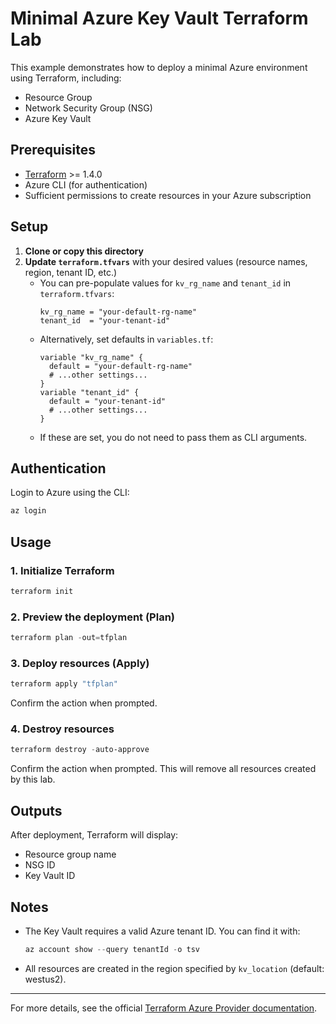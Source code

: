# Minimal Azure Key Vault Terraform Lab

This example demonstrates how to deploy a minimal Azure environment using Terraform, including:
- Resource Group
- Network Security Group (NSG)
- Azure Key Vault

## Prerequisites
- [Terraform](https://www.terraform.io/downloads.html) >= 1.4.0
- Azure CLI (for authentication)
- Sufficient permissions to create resources in your Azure subscription

## Setup
1. **Clone or copy this directory**
2. **Update `terraform.tfvars`** with your desired values (resource names, region, tenant ID, etc.)
   - You can pre-populate values for `kv_rg_name` and `tenant_id` in `terraform.tfvars`:
     ```hcl
     kv_rg_name = "your-default-rg-name"
     tenant_id  = "your-tenant-id"
     ```
   - Alternatively, set defaults in `variables.tf`:
     ```hcl
     variable "kv_rg_name" {
       default = "your-default-rg-name"
       # ...other settings...
     }
     variable "tenant_id" {
       default = "your-tenant-id"
       # ...other settings...
     }
     ```
   - If these are set, you do not need to pass them as CLI arguments.

## Authentication
Login to Azure using the CLI:
```powershell
az login
```

## Usage

### 1. Initialize Terraform
```powershell
terraform init
```

### 2. Preview the deployment (Plan)
```powershell
terraform plan -out=tfplan
```

### 3. Deploy resources (Apply)
```powershell
terraform apply "tfplan"
```
Confirm the action when prompted.

### 4. Destroy resources
```powershell
terraform destroy -auto-approve
```
Confirm the action when prompted. This will remove all resources created by this lab.

## Outputs
After deployment, Terraform will display:
- Resource group name
- NSG ID
- Key Vault ID

## Notes
- The Key Vault requires a valid Azure tenant ID. You can find it with:
  ```powershell
  az account show --query tenantId -o tsv
  ```
- All resources are created in the region specified by `kv_location` (default: westus2).

---
For more details, see the official [Terraform Azure Provider documentation](https://registry.terraform.io/providers/hashicorp/azurerm/latest/docs).
